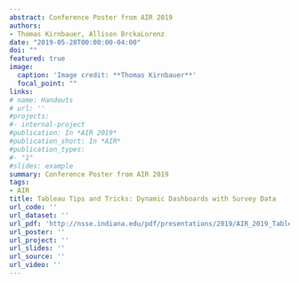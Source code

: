 ```yaml
---
abstract: Conference Poster from AIR 2019
authors:
- Thomas Kirnbauer, Allison BrckaLorenz
date: "2019-05-28T00:00:00-04:00"
doi: ""
featured: true
image:
  caption: 'Image credit: **Thomas Kirnbauer**'
  focal_point: ""
links:
# name: Handouts
# url: ''
#projects:
#- internal-project
#publication: In *AIR 2019*
#publication_short: In *AIR*
#publication_types:
#- "1"
#slides: example
summary: Conference Poster from AIR 2019
tags:
- AIR
title: Tableau Tips and Tricks: Dynamic Dashboards with Survey Data 
url_code: ''
url_dataset: ''
url_pdf: 'http://nsse.indiana.edu/pdf/presentations/2019/AIR_2019_Tableau_Poster.pdf'
url_poster: ''
url_project: ''
url_slides: ''
url_source: ''
url_video: ''
---
```


